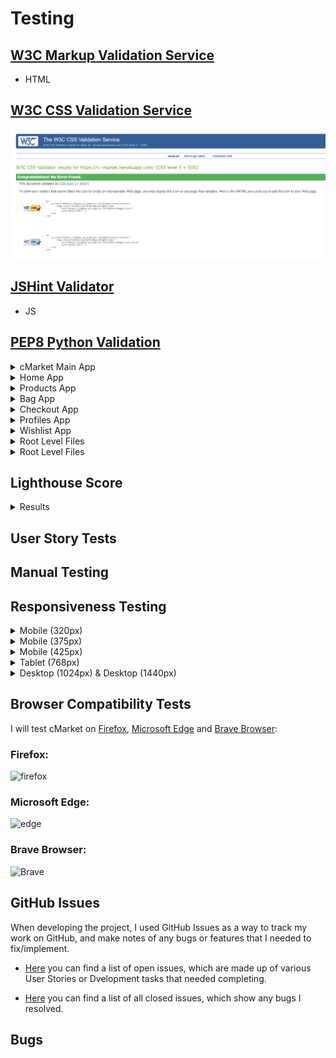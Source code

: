 # Testing

## [W3C Markup Validation Service](https://validator.w3.org/)

- HTML

## [W3C CSS Validation Service](https://jigsaw.w3.org/css-validator/)

![css](documentation/testing/css-validation.png)

## [JSHint Validator](https://jshint.com/)

- JS 

## [PEP8 Python Validation](http://pep8online.com/)

<details>
<summary>cMarket Main App</summary>

Python Files  | PEP8 result
------------- | -------------
settings.py   | ![settings.py file](documentation/testing/settings.png)
urls.py       | ![urls.py file](documentation/testing/cs-urls.png)
views.py      | ![views.py file](documentation/testing/cs-views.png)

</details>

<details>
<summary>Home App</summary>

Python Files  | PEP8 result
------------- | -------------
admin.py      | ![Home admin.py](documentation/testing/home-app.png)
app.py        | ![Home admin.py](documentation/testing/home-amin.png)
urls.py       | ![Home urls.py](documentation/testing/home-urls.png)
views.py      | ![Home views.py](documentation/testing/home-views.png)
forms.py      | ![Home forms.py](documentation/testing/home-form.png)
models.py     | ![Home models.py](documentation/testing/home-models.png)

</details>

<details>
<summary>Products App</summary>

Python Files  | PEP8 result
------------- | -------------
admin.py      | ![Products admin.py](documentation/testing/product-admin.png)
app.py        | ![Product admin.py](documentation/testing/product-app.png)
urls.py       | ![Product urls.py](documentation/testing/product-url.png)
views.py      | ![Product views.py](documentation/testing/product-views.png)
forms.py      | ![Product forms.py](documentation/testing/product-forms.png)
models.py     | ![Product models.py](documentation/testing/product-model.png)
widgets.py    | ![Product widgets.py](documentation/testing/product-widgets.png)

</details>

<details>
<summary>Bag App</summary>

Python Files  | PEP8 result
------------- | -------------
app.py        | ![apps.py](documentation/testing/bag-app.png)
urls.py       | ![urls.py](documentation/testing/bag-url.png)
views.py      | ![views.py](documentation/testing/bag-views.png)
contexts.py   | ![contexts.py](documentation/testing/bag-contexts.png)

</details>

<details>
<summary>Checkout App</summary>

Python Files  | PEP8 result
------------- | -------------
admin.py      | ![admin.py](documentation/testing/checkout-admin.png)
app.py        | ![apps.py](documentation/testing/checkout-apps.png)
urls.py       | ![urls.py](documentation/testing/checkout-urls.png)
views.py      | ![views.py](documentation/testing/checkout-views.png)
forms.py      | ![forms.py](documentation/testing/checkout-forms.png)
models.py     | ![models.py](documentation/testing/checkout-models.png)
signals.py    | ![signals.py](documentation/testing/chekcout-signals.png)

</details>

<details>
<summary>Profiles App</summary>

Python Files  | PEP8 result
------------- | -------------
app.py        | ![apps.py](documentation/testing/profiles-apps.png)
urls.py       | ![urls.py](documentation/testing/profile-urls.png)
views.py      | ![views.py](documentation/testing/profile-views.png)
forms.py      | ![forms.py](documentation/testing/profiles-forms.png)
models.py     | ![models.py](documentation/testing/profile-models.png)

</details>

<details>
<summary>Wishlist App</summary>

Python Files  | PEP8 result
------------- | -------------
app.py        | ![apps.py](documentation/testing/wishlist-app.png)
admin.py      | ![admin.py](documentation/testing/wishlist-admin.png)
urls.py       | ![urls.py](documentation/testing/wishlist-urls.png)
views.py      | ![views.py](documentation/testing/wishlist-views.png)
models.py     | ![models.py](documentation/testing/wishlist-models.png)

</details>

<details>
<summary>Root Level Files</summary>

Python Files            | PEP8 result
--------------------    | ---------------
custom_storages.py      | ![cs](documentation/testing/custom-storage.png)
manage.py               | ![manage.py](documentation/testing/manage.png)

</details>

<details>
<summary>Root Level Files</summary>

Python Files            | PEP8 result
--------------------    | ---------------
custom_storages.py      | ![cs](documentation/testing/custom-storage.png)
manage.py               | ![manage.py](documentation/testing/manage.png)

</details>

## Lighthouse Score

<details>
<summary>Results</summary>

Device                  | Lighthouse Score
--------------------    | ---------------
Desktop                 | ![desktop](documentation/testing/lighthouse-desktop.png)
Mobile                  | ![mobile](documentation/testing/lighthouse-mobile.png)

</details>

## User Story Tests

## Manual Testing

## Responsiveness Testing

<details>
<summary>Mobile (320px)</summary>

Page                    | Image
--------------------    | ---------------
Home                    | ![home](documentation/testing/homepage-320.png)
Accounts                | ![acc](documentation/testing/accounts-320.png)
Products                | ![product](documentation/testing/products-320.png)
Product Details         | ![product-details](documentation/testing/productdetails-320.png)
Bag                     | ![bag](documentation/testing/bag-320.png)
Checkout                | ![checkout](documentation/testing/checkout-320.png)
Wishlist                | ![wishlist](documentation/testing/wishlist-320.png)
Profile                 | ![profile](documentation/testing/profile-320.png)
Product Management      | ![pm](documentation/testing/product-man-320.png)
Contact                 | ![contact](documentation/testing/contact-320.png)
Newsletter              | ![newsletter](documentation/testing/newsletter-320.png)
Privacy & T&C's         | ![ptc](documentation/testing/privacy-320.png)

</details>

<details>
<summary>Mobile (375px)</summary>

Page                    | Image
--------------------    | ---------------
Home                    | ![home](documentation/testing/homepage-320.png)
Accounts                | ![acc](documentation/testing/accounts-320.png)
Products                | ![product](documentation/testing/products-320.png)
Product Details         | ![product-details](documentation/testing/productdetails-320.png)
Bag                     | ![bag](documentation/testing/bag-320.png)
Checkout                | ![checkout](documentation/testing/checkout-320.png)
Wishlist                | ![wishlist](documentation/testing/wishlist-320.png)
Profile                 | ![profile](documentation/testing/profile-320.png)
Product Management      | ![pm](documentation/testing/product-man-320.png)
Contact                 | ![contact](documentation/testing/contact-320.png)
Newsletter              | ![newsletter](documentation/testing/newsletter-320.png)
Privacy & T&C's         | ![ptc](documentation/testing/privacy-320.png)

</details>

<details>
<summary>Mobile (425px)</summary>

Page                    | Image
--------------------    | ---------------
Home                    | ![home](documentation/testing/homepage-425.png)
Accounts                | ![acc](documentation/testing/accounts-425.png)
Products                | ![prod](documentation/testing/products-425.png)
Product Details         | ![prod-det](documentation/testing/product-details-425.png)
Bag                     | ![bag](documentation/testing/bag-425.png)
Checkout                | ![check](documentation/testing/checkout-425.png)
Wishlist                | ![wish](documentation/testing/wishlist-425.png)
Profile                 | ![profile](documentation/testing/profile-425.png)
Product Management      | ![prod-man](documentation/testing/product-man-425.png)
Contact                 | ![cont](documentation/testing/contact-425.png)
Newsletter              | ![newsletter](documentation/testing/newsletter-425.png)
Privacy & T&C's         | ![ptc](documentation/testing/privacy-320.png)

</details>

<details>
<summary>Tablet (768px)</summary>

Page                    | Image
--------------------    | ---------------
Home                    | ![home](documentation/testing/home-768.png)
Accounts                | ![acc](documentation/testing/account-768.png)
Products                | ![prod](documentation/testing/product-768.png)
Product Details         | ![prod-d](documentation/testing/product-details-768.png)
Bag                     | ![bag](documentation/testing/bag-768.png)
Checkout                | ![check](documentation/testing/checkout-768.png)
Wishlist                | ![wishlist](documentation/testing/wishlist-768.png)
Profile                 | ![profile](documentation/testing/profile-768.png)
Product Management      | ![product-man](documentation/testing/product-man-768.png)
Contact                 | ![contact](documentation/testing/contact-768.png)
Newsletter              | ![news](documentation/testing/newsletter-768.png)
Privacy & T&C's         | ![ptc](documentation/testing/privacy-768.png)

</details>

<details>
<summary>Desktop (1024px) & Desktop (1440px)</summary>

Page                    | Image
--------------------    | ---------------
Home                    | ![home](documentation/testing/homepage-1024.png)
Accounts                | ![acc](documentation/testing/accounts-1024.png)
Products                | ![prod](documentation/testing/products-1024.png)
Product Details         | ![prodd](documentation/testing/product-details-1024.png)
Bag                     | ![bag](documentation/testing/bag-page-1024.png)
Checkout                | ![check](documentation/testing/checkout-1024.png)
Wishlist                | ![wish](documentation/testing/wishlist-1024.png)
Profile                 | ![prof](documentation/testing/profile-1024.png)
Product Management      | ![prodman](documentation/testing/prod-man-1024.png)
Contact                 | ![cont](documentation/testing/contact-1024.png)
Newsletter              | ![news](documentation/testing/newsletter-1204.png)
Privacy & T&C's         | ![ptc](documentation/testing/pricacy-1024.png)

</details>

## Browser Compatibility Tests 

I will test cMarket on [Firefox](https://www.mozilla.org/en-GB/firefox/new/), [Microsoft Edge](https://www.microsoft.com/en-us/edge) and [Brave Browser](https://brave.com/):

### Firefox:

![firefox]()

### Microsoft Edge:

![edge]()

### Brave Browser:

![Brave]()

## GitHub Issues

When developing the project, I used GitHub Issues as a way to track my work on GitHub, and make notes of any bugs or features that I needed to fix/implement.

- [Here]() you can find a list of open issues, which are made up of various User Stories or Dvelopment tasks that needed completing.

- [Here]() you can find a list of all closed issues, which show any bugs I resolved.

## Bugs
